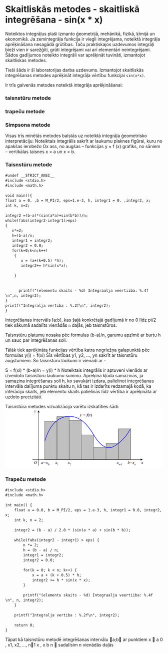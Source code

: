 # Skaitliskās metodes - skaitliskā integrēšana - sin(x * x)

Noteiktos integrāļus plaši izmanto ģeometrijā, mehānikā, fizikā, ķīmijā un
ekonomikā.  Ja zemintegrāļa funkcija ir viegli integrējama, noteiktā integrāļa aprēķināšana
nesagādā grūtības. Taču praktiskajos uzdevumos integrāļi bieži vien ir sarežģīti, grūti
integrējami vai arī elementāri neintegrējami. Šādos gadījumos noteikto integrāli var
aprēķināt tuvināti, izmantojot skaitliskas metodes.

Tieši šāds ir šī laboratorijas darba uzdevums. Izmantojot skaitliskās integrēšanas metodes aprēķināt integrāļa vērtību funkcijai ``sin(x*x)``.

Ir trīs galvenās metodes noteiktā integrāļa aprēķināšanai:
### taisnstūru metode
### trapeču metode 
### Simpsona metode
Visas trīs minētās metodes balstās uz noteiktā integrāļa ģeometrisko interpretāciju:
Noteiktais integrālis sakrīt ar laukumu plaknes figūrai, kuru no apakšas ierobežo Ox ass, no augšas – funkcijas y = f (x) grafiks, no sāniem – vertikālas
taisnes x = a un x = b.

### Taisnstūru metode
```
#undef __STRICT_ANSI__
#include <stdio.h>
#include <math.h>

void main(){
float a = 0. ,b = M_PI/2, eps=1.e-3, h, integr1 = 0. ,integr2, x;
int k, n=2;

integr2 =(b-a)*(sin(a*a)+sin(b*b))/n;
while(fabs(integr2-integr1)>eps)
{
   n*=2;
   h=(b-a)/n;
   integr1 = integr2;
   integr2 = 0.0;
   for(k=0;k<n;k++)
    {
       x = (a+(k+0.5) *h); 
       integr2+= h*sin(x*x);

    }


      printf("(elementu skaits - %d) Integraalja veertiiba: %.4f \n",n, integr2);
}
printf("Integralja vertiba : %.2f\n", integr2);
}
```
Integrēšanas intervāls [a:b], kas šajā konkrētajā gadījumā ir no 0 līdz pi/2 tiek sākumā sadalīts vienādās ``n`` daļās, jeb taisnstūros. 

Taisnstūru platumu nosaka pēc formulas (b-a)/n, garumu apzīmē ar burtu h un sauc par integrēšanas soli.

Tālāk tiek aprēķināta funkcijas vērtība katra nogriežņa galapunktā pēc formulas y(i) = f(xi)
Šīs vērtības y1, y2, …, yn sakrīt ar taisnstūru augstumiem. Šo taisnstūru laukumi ir vienādi ar - 

S = f(xi) * (b-a)/n = y(i) * h
Noteiktais integrālis ir aptuveni vienāds ar izveidoto taisnstūru laukumu summu. Aprēķina kļūda samazinās, ja samazina integrēšanas soli h, ko savukārt izdara, palielinot integrēšanas intervāla dalījuma punktu skaitu n, kā tas ir izdarīts redzamajā kodā, ka interāciju skaits, jeb elementu skaits palielinās līdz vērtība ir aprēķināta ar uzdoto precizitāti.

Taisnstūra metodes vizualizācija varētu izskatīties šādi:![Alt text](image.png)

### Trapeču metode 
```
#include <stdio.h>
#include <math.h>

int main() {
    float a = 0.0, b = M_PI/2, eps = 1.e-3, h, integr1 = 0.0, integr2, x;
    int k, n = 2;

    integr2 = (b - a) / 2.0 * (sin(a * a) + sin(b * b));

    while(fabs(integr2 - integr1) > eps) {
        n *= 2;
        h = (b - a) / n;
        integr1 = integr2;
        integr2 = 0.0;

        for(k = 0; k < n; k++) {
            x = a + (k + 0.5) * h;
            integr2 += h * sin(x * x);
        }

        printf("(elementu skaits - %d) Integraalja veertiiba: %.4f \n", n, integr2);
    }

    printf("Integralja vertiba : %.2f\n", integr2);

    return 0;
}

```
Tāpat kā taisnstūru metodē  integrēšanas intervālu a;b ar punktiem
x  a 0
, x1, x2, …, n1
x , x b n  sadalīsim n vienādās daļās